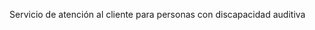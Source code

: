 <Token xmlns:xlink="http://www.w3.org/1999/xlink">Servicio de atención al cliente para personas con discapacidad auditiva</Token>
